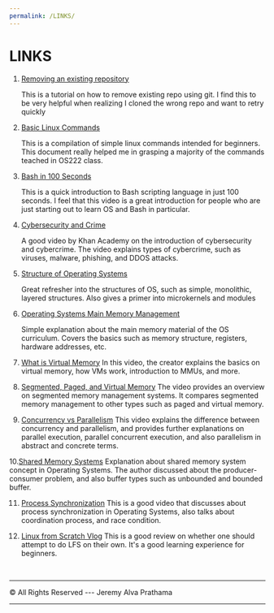 ```yaml
---
permalink: /LINKS/
---
```


# LINKS

1. [Removing an existing repository](https://stackoverflow.com/questions/50361138/destination-path-already-exists-and-is-not-an-empty-directory)

    This is a tutorial on how to remove existing repo using git.
    I find this to be very helpful when realizing I cloned the wrong repo and want to retry quickly

2. [Basic Linux Commands](https://linuxopsys.com/topics/basic-linux-commands)

    This is a compilation of simple linux commands intended for beginners.
    This document really helped me in grasping a majority of the commands teached in OS222 class.

3. [Bash in 100 Seconds](https://www.youtube.com/watch?v=I4EWvMFj37g&ab_channel=Fireship)

    This is a quick introduction to Bash scripting language in just 100 seconds.
    I feel that this video is a great introduction for people who are just starting out to learn OS and Bash in particular.

4. [Cybersecurity and Crime](https://youtu.be/5k24We8pED8)

    A good video by Khan Academy on the introduction of cybersecurity and cybercrime.
    The video explains types of cybercrime, such as viruses, malware, phishing, and DDOS attacks.

5. [Structure of Operating Systems](https://www.youtube.com/watch?v=XXPBl20J22w&ab_channel=NesoAcademy)

    Great refresher into the structures of OS, such as simple, monolithic, layered structures. 
    Also gives a primer into microkernels and modules

6. [Operating Systems Main Memory Management](https://www.youtube.com/watch?v=Ag4p5yCqte8&ab_channel=SolvingSkills)

    Simple explanation about the main memory material of the OS curriculum. 
    Covers the basics such as memory structure, registers, hardware addresses, etc.

7. [What is Virtual Memory](https://www.youtube.com/watch?v=2quKyPnUShQ&ab_channel=AndroidAuthority)
    In this video, the creator explains the basics on virtual memory, how VMs work,
    introduction to MMUs, and more.

8. [Segmented, Paged, and Virtual Memory](https://www.youtube.com/watch?v=p9yZNLeOj4s&ab_channel=ComputerScience)
    The video provides an overview on segmented memory management systems. It compares segmented memory management to other types such as paged and virtual memory.

9. [Concurrency vs Parallelism](https://www.youtube.com/watch?v=Y1pgpn2gOSg&ab_channel=JakobJenkov)
    This video explains the difference between concurrency and parallelism, and provides further explanations on parallel execution, parallel concurrent execution, and also parallelism in abstract and concrete terms.

10.[Shared Memory Systems](https://www.youtube.com/watch?v=uHtzOFwgD74&ab_channel=NesoAcademy)
    Explanation about shared memory system concept in Operating Systems. The author discussed about the producer-consumer problem, and also buffer types such as unbounded and bounded buffer.

11. [Process Synchronization](https://www.youtube.com/watch?v=ph2awKa8r5Y&ab_channel=NesoAcademy)
    This is a good video that discusses about process synchronization in Operating Systems, also talks about coordination process, and race condition.

12. [Linux from Scratch Vlog](https://www.youtube.com/watch?v=1eOdaXS-wVE&ab_channel=BrodieRobertson)
    This is a good review on whether one should attempt to do LFS on their own. It's a good learning experience for beginners.



<br>
<hr>
&copy; All Rights Reserved  ---  Jeremy Alva Prathama
<hr>
<br>
